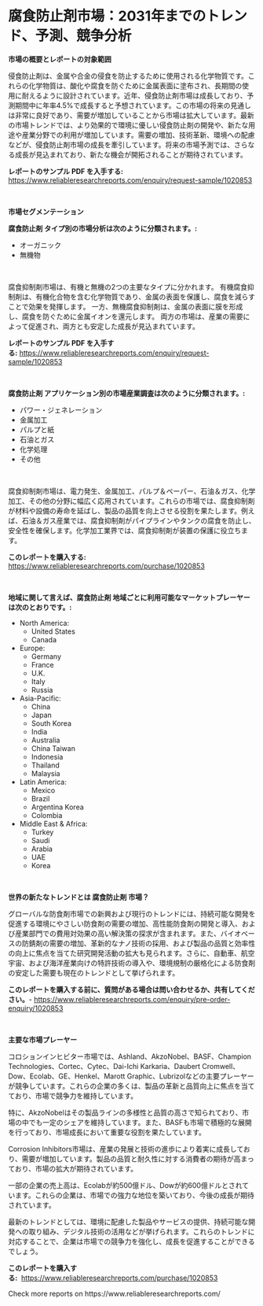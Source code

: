 <p><h1>腐食防止剤市場：2031年までのトレンド、予測、競争分析</h1></p><p><strong>市場の概要とレポートの対象範囲</strong></p>
<p><p>侵食防止剤は、金属や合金の侵食を防止するために使用される化学物質です。これらの化学物質は、酸化や腐食を防ぐために金属表面に塗布され、長期間の使用に耐えるように設計されています。近年、侵食防止剤市場は成長しており、予測期間中に年率4.5%で成長すると予想されています。この市場の将来の見通しは非常に良好であり、需要が増加していることから市場は拡大しています。最新の市場トレンドでは、より効果的で環境に優しい侵食防止剤の開発や、新たな用途や産業分野での利用が増加しています。需要の増加、技術革新、環境への配慮などが、侵食防止剤市場の成長を牽引しています。将来の市場予測では、さらなる成長が見込まれており、新たな機会が開拓されることが期待されています。</p></p>
<p><strong>レポートのサンプル PDF を入手する:</strong> <a href="https://www.reliableresearchreports.com/enquiry/request-sample/1020853">https://www.reliableresearchreports.com/enquiry/request-sample/1020853</a></p>
<p>&nbsp;</p>
<p><strong>市場セグメンテーション</strong></p>
<p><strong>腐食防止剤 タイプ別の市場分析は次のように分類されます。:</strong></p>
<p><ul><li>オーガニック</li><li>無機物</li></ul></p>
<p>&nbsp;</p>
<p><p>腐食抑制剤市場は、有機と無機の2つの主要なタイプに分かれます。 有機腐食抑制剤は、有機化合物を含む化学物質であり、金属の表面を保護し、腐食を減らすことで効果を発揮します。 一方、無機腐食抑制剤は、金属の表面に膜を形成し、腐食を防ぐために金属イオンを還元します。 両方の市場は、産業の需要によって促進され、両方とも安定した成長が見込まれています。</p></p>
<p><strong>レポートのサンプル PDF を入手する:</strong>&nbsp;<a href="https://www.reliableresearchreports.com/enquiry/request-sample/1020853">https://www.reliableresearchreports.com/enquiry/request-sample/1020853</a></p>
<p>&nbsp;</p>
<p><strong> 腐食防止剤 アプリケーション別の市場産業調査は次のように分類されます。:</strong></p>
<p><ul><li>パワー・ジェネレーション</li><li>金属加工</li><li>パルプと紙</li><li>石油とガス</li><li>化学処理</li><li>その他</li></ul></p>
<p>&nbsp;</p>
<p><p>腐食抑制剤市場は、電力発生、金属加工、パルプ＆ペーパー、石油＆ガス、化学加工、その他の分野に幅広く応用されています。これらの市場では、腐食抑制剤が材料や設備の寿命を延ばし、製品の品質を向上させる役割を果たします。例えば、石油＆ガス産業では、腐食抑制剤がパイプラインやタンクの腐食を防止し、安全性を確保します。化学加工業界では、腐食抑制剤が装置の保護に役立ちます。</p></p>
<p><strong>このレポートを購入する:</strong>&nbsp; <a href="https://www.reliableresearchreports.com/purchase/1020853">https://www.reliableresearchreports.com/purchase/1020853</a></p>
<p>&nbsp;</p>
<p><strong>地域に関して言えば、腐食防止剤 地域ごとに利用可能なマーケットプレーヤーは次のとおりです。:</strong></p>
<p><ul>
    <li>
        North America:
        <ul>
            <li>United States</li>
            <li>Canada</li>
        </ul>
    </li>
    <li>
        Europe:
        <ul>
            <li>Germany</li>
            <li>France</li>
            <li>U.K.</li>
            <li>Italy</li>
            <li>Russia</li>
        </ul>
    </li>
    <li>
        Asia-Pacific:
        <ul>
            <li>China</li>
            <li>Japan</li>
            <li>South Korea</li>
            <li>India</li>
            <li>Australia</li>
            <li>China Taiwan</li>
            <li>Indonesia</li>
            <li>Thailand</li>
            <li>Malaysia</li>
        </ul>
    </li>
    <li>
        Latin America:
        <ul>
            <li>Mexico</li>
            <li>Brazil</li>
            <li>Argentina Korea</li>
            <li>Colombia</li>
        </ul>
    </li>
    <li>
        Middle East & Africa:
        <ul>
            <li>Turkey</li>
            <li>Saudi</li>
            <li>Arabia</li>
            <li>UAE</li>
            <li>Korea</li>
        </ul>
    </li>
    </ul></p>
<p>&nbsp;</p>
<p><strong>世界の新たなトレンドとは 腐食防止剤 市場？</strong></p>
<p><p>グローバルな防食剤市場での新興および現行のトレンドには、持続可能な開発を促進する環境にやさしい防食剤の需要の増加、高性能防食剤の開発と導入、および産業部門での費用対効果の高い解決策の探求が含まれます。また、バイオベースの防錆剤の需要の増加、革新的なナノ技術の採用、および製品の品質と効率性の向上に焦点を当てた研究開発活動の拡大も見られます。さらに、自動車、航空宇宙、および海洋産業向けの特許技術の導入や、環境規制の厳格化による防食剤の安定した需要も現在のトレンドとして挙げられます。</p></p>
<p><strong>このレポートを購入する前に、質問がある場合は問い合わせるか、共有してください。</strong>- <a href="https://www.reliableresearchreports.com/enquiry/pre-order-enquiry/1020853">https://www.reliableresearchreports.com/enquiry/pre-order-enquiry/1020853</a></p>
<p>&nbsp;</p>
<p><strong>主要な市場プレーヤー</strong></p>
<p><p>コロションインヒビター市場では、Ashland、AkzoNobel、BASF、Champion Technologies、Cortec、Cytec、Dai-Ichi Karkaria、Daubert Cromwell、Dow、Ecolab、GE、Henkel、Marott Graphic、Lubrizolなどの主要プレーヤーが競争しています。これらの企業の多くは、製品の革新と品質向上に焦点を当てており、市場で競争力を維持しています。</p><p>特に、AkzoNobelはその製品ラインの多様性と品質の高さで知られており、市場の中でも一定のシェアを維持しています。また、BASFも市場で積極的な展開を行っており、市場成長において重要な役割を果たしています。</p><p>Corrosion Inhibitors市場は、産業の発展と技術の進歩により着実に成長しており、需要が増加しています。製品の品質と耐久性に対する消費者の期待が高まっており、市場の拡大が期待されています。</p><p>一部の企業の売上高は、Ecolabが約500億ドル、Dowが約600億ドルとされています。これらの企業は、市場での強力な地位を築いており、今後の成長が期待されています。</p><p>最新のトレンドとしては、環境に配慮した製品やサービスの提供、持続可能な開発への取り組み、デジタル技術の活用などが挙げられます。これらのトレンドに対応することで、企業は市場での競争力を強化し、成長を促進することができるでしょう。</p></p>
<p><strong>このレポートを購入する:</strong>&nbsp;&nbsp;<a href="https://www.reliableresearchreports.com/purchase/1020853">https://www.reliableresearchreports.com/purchase/1020853</a></p>
<p>Check more reports on https://www.reliableresearchreports.com/</p>